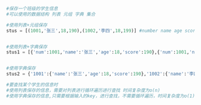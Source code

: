 
<BlogInfo id="1379" title="1.保存一个班级的学生信息" author="白日梦想猿" pv=0 read_times=0 pre_cost_time="0分21秒" category="数据结构" tag_list="['数据结构']" create_time="2020.05.23 14:37:57" update_time="2020.05.23 14:46:53" />

```python
#保存一个班级的学生信息
#可以使用的数据结构 列表 元组 字典 集合

#使用列表+元组保存
stus = [(1001,'张三',18,190),(1002,'李四',18,199)] #number name age score


#使用列表+字典保存
stus1 = [{'num':1001,'name':'张三','age':18,'score':190},{'num':1001,'name':'李四','age':18,'score':199}]


#使用字典保存
stus2 = {'1001':{'name':'张三','age':18,'score':190},'1002':{'name':'李四','age':18,'score':199}}

#要查找某个学生的信息时
#使用列表保存的信息，需要对列表进行循环遍历进行查找 时间复杂度为o(n)
#使用字典保存的信息,只需要根据输入的key，进行查找，不需要循环遍历，时间复杂度为o(1)
```
